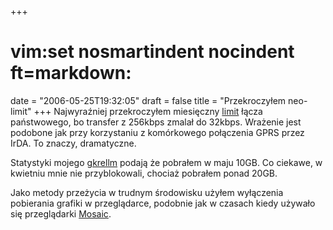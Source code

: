 +++
# vim:set nosmartindent nocindent ft=markdown:
date = "2006-05-25T19:32:05"
draft = false
title = "Przekroczyłem neo-limit"
+++
Najwyraźniej przekroczyłem miesięczny
[limit](http://pl.wikipedia.org/wiki/Neostrada) łącza państwowego, bo transfer
z 256kbps zmalał do 32kbps. Wrażenie jest podobone jak przy korzystaniu z
komórkowego połączenia GPRS przez IrDA. To znaczy, dramatyczne.

Statystyki mojego
[gkrellm](http://members.dslextreme.com/users/billw/gkrellm/gkrellm.html)
podają że pobrałem w maju 10GB. Co ciekawe, w kwietniu mnie nie przyblokowali,
chociaż pobrałem ponad 20GB.

Jako metody przeżycia w trudnym środowisku użyłem wyłączenia pobierania
grafiki w przeglądarce, podobnie jak w czasach kiedy używało się przeglądarki
[Mosaic](http://pl.wikipedia.org/wiki/Mosaic).

